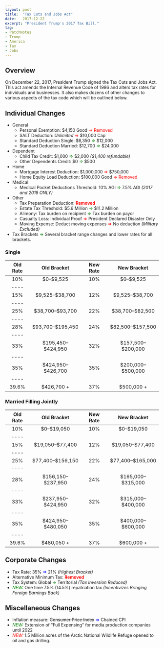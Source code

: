 ```yaml
---
layout: post
title:  "Tax Cuts and Jobs Act"
date:   2017-12-22
excerpt: "President Trump's 2017 Tax Bill."
tag:
- PatchNotes
- Trump
- America
- Tax
- Jobs
---
```


## Overview ##

On December 22, 2017, President Trump signed the Tax Cuts and Jobs Act. This act amends the Internal Revenue Code of 1986 and alters tax rates for individuals and businesses. It also makes dozens of other changes to various aspects of the tax code which will be outlined below.

## Individual Changes ##

 - General
	 - Personal Exemption: \$4,150 Good <span style="color:red">⇒ Removed</span>
	 - SALT Deduction: *Unlimited* <span style="color:red">⇒</span> \$10,000 Cap
	 - Standard Deduction Single: \$6,350 <span style="color:green">⇒</span> \$12,000
	 - Standard Deduction Married: \$12,700 <span style="color:green">⇒</span> \$24,000
 - Dependent
	 - Child Tax Credit: \$1,000 <span style="color:green">⇒</span> \$2,000 *($1,400 refundable)*
	 - Other Dependents Credit: \$0 <span style="color:green">⇒</span> \$500
 - Home
	 - Mortgage Interest Deduction: \$1,000,000 <span style="color:red">⇒</span> \$750,000
	 - Home Equity Load Deduction: $100,000 Good <span style="color:red">⇒ Removed</span>
 - Medical
	 - Medical Pocket Deductions Threshold: 10% AGI <span style="color:green">⇒</span> 7.5% AGI *(2017 and 2018 ONLY)*
 - Other
   - Tax Preparation Deduction: <span style="color:red">**Removed**</span>
   - Estate Tax Threshold: \$5.6 Million <span style="color:green">⇒</span> \$11.2 Million
   - Alimony: Tax burden on recipient <span style="color:green">⇒</span> Tax burden on payor
   - Casualty Loss: Individual Proof <span style="color:red">⇒</span> President Declared Disaster Only
   - Moving Expense: Deduct moving expenses <span style="color:red">⇒</span> No deduction *(Military Excluded)*
 - Tax Brackets <span style="color:green">⇒</span> Several bracket range changes and lower rates for all brackets.

### <span align="center">Single</span> ###

| Old Rate | Old Bracket | New Rate | New Bracket |
|:-------:|:-------:|:-------:|:-------:|
| 10%   | \$0–\$9,525   | 10%   | \$0–\$9,525   |
|----
| 15%   | \$9,525–\$38,700   | 12%   | \$9,525–\$38,700   |
|----
| 25%   | \$38,700–\$93,700   | 22%   | \$38,700–\$82,500   |
|----
| 28%   | \$93,700–\$195,450   | 24%   | \$82,500–\$157,500   |
|----
| 33%   | \$195,450–\$424,950	   | 32%   | \$157,500–\$200,000   |
|----
| 35%   | \$424,950–\$426,700   | 35%   | \$200,000–\$500,000   |
|----
| 39.6%   | \$426,700 +   | 37%   | \$500,000 +   |

### <span align="center">Married Filling Jointly</span> ###

| Old Rate | Old Bracket | New Rate | New Bracket |
|:-------:|:-------:|:-------:|:-------:|
| 10%   | \$0–$19,050 | 10%   | \$0–\$19,050   |
|----
| 15%   | \$19,050–$77,400 | 12%   | \$19,050–\$77,400   |
|----
| 25%   | \$77,400–$156,150 | 22%   | \$77,400–\$165,000   |
|----
| 28%   | \$156,150–$237,950 | 24%   | \$165,000–\$315,000   |
|----
| 33%   | \$237,950–$424,950 | 32%   | \$315,000–\$400,000   |
|----
| 35%   | \$424,950–$480,050 | 35%   | \$400,000–\$600,000   |
|----
| 39.6%   | \$480,050 +   | 37%   | \$600,000 +   |

## Corporate Changes ##

 - Tax Rate: 35% <span style="color:blue">⇒</span> 21% *(Highest Bracket)*
 - Alternative Minimum Tax: <span style="color:red">**Removed**</span>
 - Tax System: Global <span style="color:green">⇒</span> Territorial *(Tax Inversion Reduced)*
 - <span style="color:green">*NEW:*</span> One time 7.5% (14.5%) repatriation tax *(Incentivizes Bringing Foreign Earnings Back)*

## Miscellaneous Changes ##
 - Inflation measure: ~~Consumer Price Index~~ <span style="color:blue">⇒</span> Chained CPI
 - <span style="color:green">*NEW:*</span> Extension of "Full Expensing" for media production companies until 2022
 - <span style="color:red">*NEW:*</span> 1.5 Million acres of the Arctic National Wildlife Refuge opened to oil and gas drilling.

